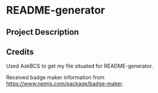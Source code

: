 # README-generator

## Project Description

## Credits
Used AskBCS to get my file situated for README-generator.

Received badge maker information from https://www.npmjs.com/package/badge-maker.
